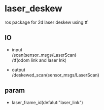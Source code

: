 # laser_deskew
ros package for 2d laser deskew using tf.

## IO

- input  
/scan(sensor_msgs/LaserScan)  
/tf(odom link and laser lnk)

- output  
/deskewed_scan(sensor_msgs/LaserScan)

## param
- laser_frame_id(defalut:"laser_link")